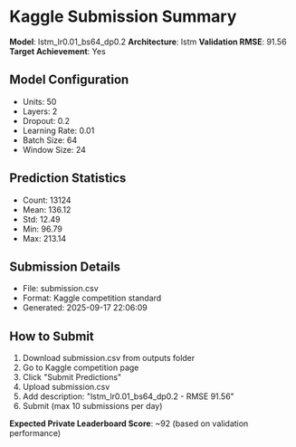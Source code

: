
# Kaggle Submission Summary

**Model**: lstm_lr0.01_bs64_dp0.2
**Architecture**: lstm
**Validation RMSE**: 91.56
**Target Achievement**: Yes

## Model Configuration
- Units: 50
- Layers: 2
- Dropout: 0.2
- Learning Rate: 0.01
- Batch Size: 64
- Window Size: 24

## Prediction Statistics
- Count: 13124
- Mean: 136.12
- Std: 12.49
- Min: 96.79
- Max: 213.14

## Submission Details
- File: submission.csv
- Format: Kaggle competition standard
- Generated: 2025-09-17 22:06:09

## How to Submit
1. Download submission.csv from outputs folder
2. Go to Kaggle competition page
3. Click "Submit Predictions"
4. Upload submission.csv
5. Add description: "lstm_lr0.01_bs64_dp0.2 - RMSE 91.56"
6. Submit (max 10 submissions per day)

**Expected Private Leaderboard Score**: ~92 (based on validation performance)
